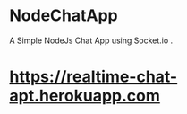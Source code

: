 # NodeChatApp
A Simple NodeJs Chat App using Socket.io .

# https://realtime-chat-apt.herokuapp.com
